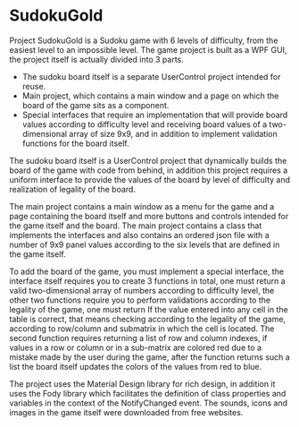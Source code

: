 # SudokuGold
Project SudokuGold is a Sudoku game with 6 levels of difficulty, from the easiest level to an impossible level.
The game project is built as a WPF GUI, the project itself is actually divided into 3 parts.
- The sudoku board itself is a separate UserControl project intended for reuse.
- Main project, which contains a main window and a page on which the board of the game sits as a component.
- Special interfaces that require an implementation that will provide board values according to difficulty level and receiving board values of a two-dimensional array of size 9x9, and in addition to implement validation functions for the board itself.

The sudoku board itself is a UserControl project that dynamically builds the board of the game with code from behind, in addition this project requires a uniform interface to provide the values of the board by level of difficulty and realization of legality of the board.

The main project contains a main window as a menu for the game and a page containing the board itself and more buttons and controls intended for the game itself and the board.
The main project contains a class that implements the interfaces and also contains an ordered json file with a number of 9x9 panel values according to the six levels that are defined in the game itself.

To add the board of the game, you must implement a special interface, the interface itself requires you to create 3 functions in total, one must return a valid two-dimensional array of numbers according to difficulty level, the other two functions require you to perform validations according to the legality of the game, one must return If the value entered into any cell in the table is correct, that means checking according to the legality of the game, according to row/column and submatrix in which the cell is located.
The second function requires returning a list of row and column indexes, if values in a row or column or in a sub-matrix are colored red due to a mistake made by the user during the game, after the function returns such a list the board itself updates the colors of the values from red to blue.

The project uses the Material Design library for rich design, in addition it uses the Fody library which facilitates the definition of class properties and variables in the context of the NotifyChanged event.
The sounds, icons and images in the game itself were downloaded from free websites.
